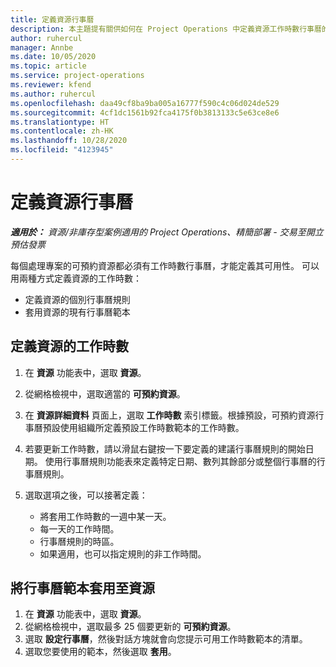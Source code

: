 ```yaml
---
title: 定義資源行事曆
description: 本主題提有關供如何在 Project Operations 中定義資源工作時數行事曆的資訊。
author: ruhercul
manager: Annbe
ms.date: 10/05/2020
ms.topic: article
ms.service: project-operations
ms.reviewer: kfend
ms.author: ruhercul
ms.openlocfilehash: daa49cf8ba9ba005a16777f590c4c06d024de529
ms.sourcegitcommit: 4cf1dc1561b92fca4175f0b3813133c5e63ce8e6
ms.translationtype: HT
ms.contentlocale: zh-HK
ms.lasthandoff: 10/28/2020
ms.locfileid: "4123945"
---
```

# <a name="define-resource-calendars"></a>定義資源行事曆

_**適用於：** 資源/非庫存型案例適用的 Project Operations、精簡部署 - 交易至開立預估發票_

每個處理專案的可預約資源都必須有工作時數行事曆，才能定義其可用性。 可以用兩種方式定義資源的工作時數： 

   - 定義資源的個別行事曆規則
   - 套用資源的現有行事曆範本

## <a name="define-a-resources-working-hours"></a>定義資源的工作時數

1. 在 **資源** 功能表中，選取 **資源**。
2. 從網格檢視中，選取適當的 **可預約資源**。
3. 在 **資源詳細資料** 頁面上，選取 **工作時數** 索引標籤。根據預設，可預約資源行事曆預設使用組織所定義預設工作時數範本的工作時數。
4. 若要更新工作時數，請以滑鼠右鍵按一下要定義的建議行事曆規則的開始日期。 使用行事曆規則功能表來定義特定日期、數列其餘部分或整個行事曆的行事曆規則。
5. 選取選項之後，可以接著定義：

    - 將套用工作時數的一週中某一天。
    - 每一天的工作時間。
    - 行事曆規則的時區。
    - 如果適用，也可以指定規則的非工作時間。

## <a name="applying-a-calendar-template-to-a-resource"></a>將行事曆範本套用至資源

1. 在 **資源** 功能表中，選取 **資源**。
2. 從網格檢視中，選取最多 25 個要更新的 **可預約資源**。
3. 選取 **設定行事曆**，然後對話方塊就會向您提示可用工作時數範本的清單。
4. 選取您要使用的範本，然後選取 **套用**。
